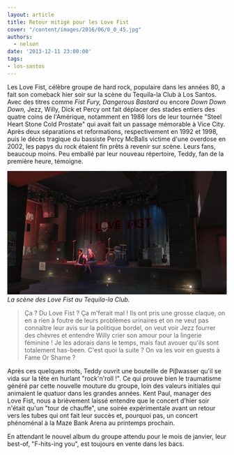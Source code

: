 ```yaml
---
layout: article
title: Retour mitigé pour les Love Fist
cover: "/content/images/2016/06/0_0_45.jpg"
authors:
  - nelson
date: '2013-12-11 23:00:00'
tags:
- los-santos
---
```


Les Love Fist, célèbre groupe de hard rock, populaire dans les années 80, a fait son comeback hier soir sur la scène du Tequila-la Club à Los Santos. Avec des titres comme _Fist Fury,_ _Dangerous Bastard_ ou encore _Down Down Down,_ Jezz, Willy, Dick et Percy ont fait déplacer des stades entiers des quatre coins de l'Amérique, notamment en 1986 lors de leur tournée "Steel Heart Stone Cold Prostate" qui avait fait un passage mémorable à Vice City. Après deux séparations et reformations, respectivement en 1992 et 1998, puis le décès tragique du bassiste Percy McBalls victime d'une overdose en 2002, les papys du rock étaient fin prêts à revenir sur scène. Leurs fans, beaucoup moins. Peu emballé par leur nouveau répertoire, Teddy, fan de la première heure, témoigne.

![La scène des Love Fist au Tequila-la Club.](/content/images/2016/06/0_0_46.jpg)
_La scène des Love Fist au Tequila-la Club._

> Ça ? Du Love Fist ? Ça m'ferait mal ! Ils ont pris une grosse claque, on en a rien à foutre de leurs problèmes urinaires et on ne veut pas connaître leur avis sur la politique bordel, on veut voir Jezz fourrer des chèvres et entendre Willy crier son amour pour la lingerie féminine ! Je les adorais dans le temps, mais faut avouer qu'ils sont totalement has-been. C'est quoi la suite ? On va les voir en guests à Fame Or Shame ?

Après ces quelques mots, Teddy ouvrit une bouteille de Piβwasser qu'il se vida sur la tête en hurlant "rock'n'roll !". Ce qui prouve bien le traumatisme généré par cette nouvelle mouture du groupe, loin des valeurs initiales qui animaient le quatuor dans les grandes années. Kent Paul, manager des Love Fist, nous a brièvement laissé entendre que le concert d'hier soir n'était qu'un "tour de chauffe", une soirée expérimentale avant un retour vers les tubes qui ont fait leur succès et, pourquoi pas, un concert phénoménal à la Maze Bank Arena au printemps prochain.

En attendant le nouvel album du groupe attendu pour le mois de janvier, leur best-of, "F-hits-ing you", est toujours en vente dans les bacs.